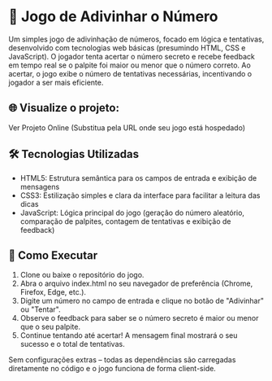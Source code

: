 # 🔢 Jogo de Adivinhar o Número
Um simples jogo de adivinhação de números, focado em lógica e tentativas, desenvolvido com tecnologias web básicas (presumindo HTML, CSS e JavaScript). O jogador tenta acertar o número secreto e recebe feedback em tempo real se o palpite foi maior ou menor que o número correto. Ao acertar, o jogo exibe o número de tentativas necessárias, incentivando o jogador a ser mais eficiente.

## 🌐 Visualize o projeto:
Ver Projeto Online (Substitua pela URL onde seu jogo está hospedado)

## 🛠️ Tecnologias Utilizadas
- HTML5: Estrutura semântica para os campos de entrada e exibição de mensagens
- CSS3: Estilização simples e clara da interface para facilitar a leitura das dicas
- JavaScript: Lógica principal do jogo (geração do número aleatório, comparação de palpites, contagem de tentativas e exibição de feedback)

## 🚀 Como Executar

1. Clone ou baixe o repositório do jogo.
2. Abra o arquivo index.html no seu navegador de preferência (Chrome, Firefox, Edge, etc.).
3. Digite um número no campo de entrada e clique no botão de "Adivinhar" ou "Tentar".
4. Observe o feedback para saber se o número secreto é maior ou menor que o seu palpite.
5. Continue tentando até acertar! A mensagem final mostrará o seu sucesso e o total de tentativas.

Sem configurações extras – todas as dependências são carregadas diretamente no código e o jogo funciona de forma client-side.
